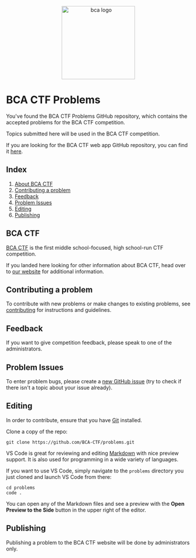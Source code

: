 <center>
<img alt="bca logo" src="https://challengepost-s3-challengepost.netdna-ssl.com/photos/production/challenge_thumbnails/000/368/036/datas/original.png" width="200px">
</center>

# BCA CTF Problems

You've found the BCA CTF Problems GitHub repository, which contains the accepted problems for the BCA CTF competition.

Topics submitted here will be used in the BCA CTF competition.

If you are looking for the BCA CTF web app GitHub repository, you can find it [here](https://github.com/BCA-CTF/web).

## Index
1. [About BCA CTF](#bca-ctf)
2. [Contributing a problem](#contributing-a-problem)
3. [Feedback](#feedback)
4. [Problem Issues](#problem-issues)
5. [Editing](#editing)
6. [Publishing](#publishing)

## BCA CTF

[BCA CTF](https://github.com/BCA-CTF/) is the first middle school-focused, high school-run CTF competition.

If you landed here looking for other information about BCA CTF, head over to [our website](https://github.com/BCA-CTF/) for additional information.

## Contributing a problem

To contribute with new problems or make changes to existing problems, see [contributing](https://github.com/BCA-CTF/problems/blob/master/CONTRIBUTING.md) for instructions and guidelines.

## Feedback

If you want to give competition feedback, please speak to one of the administrators.

## Problem Issues

To enter problem bugs, please create a [new GitHub issue](https://github.com/BCA-CTF/problems/issues) (try to check if there isn't a topic about your issue already).

## Editing

In order to contribute, ensure that you have [Git](https://git-scm.com/downloads) installed.

Clone a copy of the repo:

```
git clone https://github.com/BCA-CTF/problems.git
```

VS Code is great for reviewing and editing [Markdown](https://code.visualstudio.com/docs/languages/markdown) with nice preview support.  It is also used for programming in a wide variety of languages.

If you want to use VS Code, simply navigate to the `problems` directory you just cloned and launch VS Code from there:

```
cd problems
code .
```

You can open any of the Markdown files and see a preview with the **Open Preview to the Side** button in the upper right of the editor.

## Publishing

Publishing a problem to the BCA CTF website will be done by administrators only.
